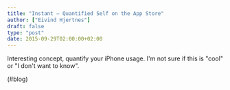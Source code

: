 ```yaml
---
title: "Instant – Quantified Self on the App Store"
author: ["Eivind Hjertnes"]
draft: false
type: "post"
date: 2015-09-29T02:00:00+02:00
---
```


Interesting concept, quantify your iPhone usage. I'm not sure if this is
"cool" or "I don't want to know".

(#blog)
